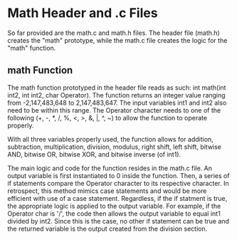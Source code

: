 # Math Header and .c Files

So far provided are the math.c and math.h files.  The header file (math.h) creates the "math" prototype, while the math.c file creates the logic for the "math" function.

## math Function

The math function prototyped in the header file reads as such: int math(int int2, int int2, char Operator).  The function returns an integer value ranging from -2,147,483,648 to 2,147,483,647.  The input variables int1 and int2 also need to be within this range.  The Operator character needs to one of the following (+, -, *, /, %, <, >, &, |, ^, ~) to allow the function to operate properly.

With all three variables properly used, the function allows for addition, subtraction, multiplication, division, modulus, right shift, left shift, bitwise AND, bitwise OR, bitwise XOR, and bitwise inverse (of int1).

The main logic and code for the function resides in the math.c file.  An output variable is first instantiated to 0 inside the function.  Then, a series of if statements compare the Operator character to its respective character.  In retrospect, this method mimics case statements and would be more efficient with use of a case statement.  Regardless, if the if statment is true, the appropriate logic is applied to the output variable.  For example, if the Operator char is '/', the code then allows the output variable to equal int1 divided by int2.  Since this is the case, no other if statement can be true and the returned variable is the output created from the division section.
